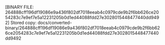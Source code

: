 [BINARY FILE: 264888cff196df19086e9a436f802df7018eeab4c0979cde9b2f6bb626ce2054283c7e9ef7e5a12231205b0d1ed44088fdd27e3028015448477440dd9492]
Stored copy: docs/converted-binary/264888cff196df19086e9a436f802df7018eeab4c0979cde9b2f6bb626ce2054283c7e9ef7e5a12231205b0d1ed44088fdd27e3028015448477440dd9492
